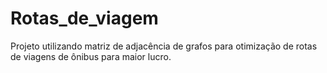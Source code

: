 # Rotas_de_viagem
 Projeto utilizando matriz de adjacência de grafos para otimização de rotas de viagens de ônibus para maior lucro.
